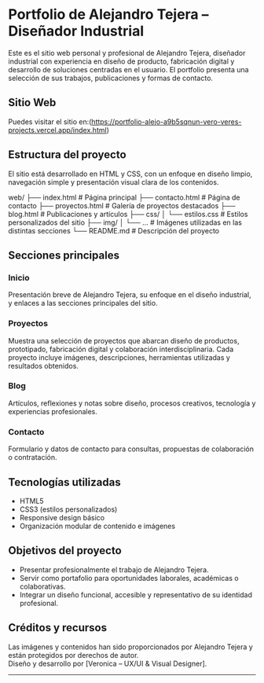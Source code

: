 # Portfolio de Alejandro Tejera – Diseñador Industrial

Este es el sitio web personal y profesional de Alejandro Tejera, diseñador industrial con experiencia en diseño de producto, fabricación digital y desarrollo de soluciones centradas en el usuario. El portfolio presenta una selección de sus trabajos, publicaciones y formas de contacto.

##  Sitio Web

Puedes visitar el sitio en:(https://portfolio-alejo-a9b5sqnun-vero-veres-projects.vercel.app/index.html)


## Estructura del proyecto

El sitio está desarrollado en HTML y CSS, con un enfoque en diseño limpio, navegación simple y presentación visual clara de los contenidos.

web/
├── index.html # Página principal
├── contacto.html # Página de contacto
├── proyectos.html # Galería de proyectos destacados
├── blog.html # Publicaciones y artículos
├── css/
│ └── estilos.css # Estilos personalizados del sitio
├── img/
│ └── ... # Imágenes utilizadas en las distintas secciones
└── README.md # Descripción del proyecto


## Secciones principales

### Inicio
Presentación breve de Alejandro Tejera, su enfoque en el diseño industrial, y enlaces a las secciones principales del sitio.

### Proyectos
Muestra una selección de proyectos que abarcan diseño de productos, prototipado, fabricación digital y colaboración interdisciplinaria. Cada proyecto incluye imágenes, descripciones, herramientas utilizadas y resultados obtenidos.

### Blog
Artículos, reflexiones y notas sobre diseño, procesos creativos, tecnología y experiencias profesionales.

### Contacto
Formulario y datos de contacto para consultas, propuestas de colaboración o contratación.

## Tecnologías utilizadas

- HTML5
- CSS3 (estilos personalizados)
- Responsive design básico
- Organización modular de contenido e imágenes

## Objetivos del proyecto

- Presentar profesionalmente el trabajo de Alejandro Tejera.
- Servir como portafolio para oportunidades laborales, académicas o colaborativas.
- Integrar un diseño funcional, accesible y representativo de su identidad profesional.

## Créditos y recursos

Las imágenes y contenidos han sido proporcionados por Alejandro Tejera y están protegidos por derechos de autor.  
Diseño y desarrollo por [Veronica – UX/UI & Visual Designer].

---

